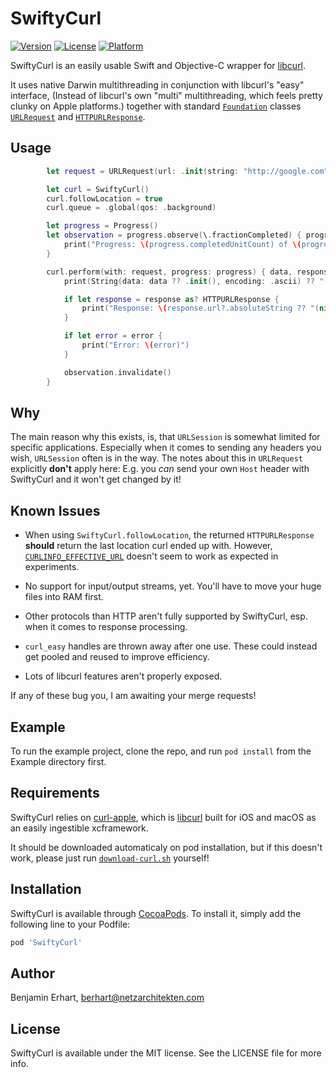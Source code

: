 # SwiftyCurl

[![Version](https://img.shields.io/cocoapods/v/SwiftyCurl.svg?style=flat)](https://cocoapods.org/pods/SwiftyCurl)
[![License](https://img.shields.io/cocoapods/l/SwiftyCurl.svg?style=flat)](https://cocoapods.org/pods/SwiftyCurl)
[![Platform](https://img.shields.io/cocoapods/p/SwiftyCurl.svg?style=flat)](https://cocoapods.org/pods/SwiftyCurl)

SwiftyCurl is an easily usable Swift and Objective-C wrapper for [libcurl](https://curl.se/libcurl/).

It uses native Darwin multithreading in conjunction with libcurl's "easy" interface,
(Instead of libcurl's own "multi" multithreading, which feels pretty clunky on Apple platforms.) 
together with standard [`Foundation`](https://developer.apple.com/documentation/foundation) classes 
[`URLRequest`](https://developer.apple.com/documentation/foundation/urlrequest) and 
[`HTTPURLResponse`](https://developer.apple.com/documentation/foundation/httpurlresponse).

## Usage

```Swift
        let request = URLRequest(url: .init(string: "http://google.com")!)

        let curl = SwiftyCurl()
        curl.followLocation = true
        curl.queue = .global(qos: .background)

        let progress = Progress()
        let observation = progress.observe(\.fractionCompleted) { progress, _ in
            print("Progress: \(progress.completedUnitCount) of \(progress.totalUnitCount) = \(progress.fractionCompleted)")
        }

        curl.perform(with: request, progress: progress) { data, response, error in
            print(String(data: data ?? .init(), encoding: .ascii) ?? "(nil)")

            if let response = response as? HTTPURLResponse {
                print("Response: \(response.url?.absoluteString ?? "(nil)") \(response.statusCode)\nheaders: \(response.allHeaderFields)")
            }

            if let error = error {
                print("Error: \(error)")
            }

            observation.invalidate()
        }
```

## Why

The main reason why this exists, is, that `URLSession` is somewhat limited for specific applications.
Especially when it comes to sending any headers you wish, `URLSession` often is in the way.
The notes about this in `URLRequest` explicitly **don't** apply here: E.g. you *can* send your own
`Host` header with SwiftyCurl and it won't get changed by it!

## Known Issues

- When using `SwiftyCurl.followLocation`, the returned `HTTPURLResponse` **should** return the
  last location curl ended up with. However, [`CURLINFO_EFFECTIVE_URL`](https://curl.se/libcurl/c/CURLINFO_EFFECTIVE_URL.html)
  doesn't seem to work as expected in experiments.

- No support for input/output streams, yet. You'll have to move your huge files into RAM first.

- Other protocols than HTTP aren't fully supported by SwiftyCurl, esp. when it comes to response processing.

- `curl_easy` handles are thrown away after one use. These could instead get pooled and reused to
  improve efficiency.

- Lots of libcurl features aren't properly exposed. 


If any of these bug you, I am awaiting your merge requests!


## Example

To run the example project, clone the repo, and run `pod install` from the Example directory first.

## Requirements

SwiftyCurl relies on [curl-apple](https://github.com/greatfire/curl-apple/), which is [libcurl](https://curl.se/libcurl/)
built for iOS and macOS as an easily ingestible xcframework.

It should be downloaded automaticaly on pod installation, but if this doesn't work,
please just run [`download-curl.sh`](SwiftyCurl/download-curl.sh) yourself! 

## Installation

SwiftyCurl is available through [CocoaPods](https://cocoapods.org). To install
it, simply add the following line to your Podfile:

```ruby
pod 'SwiftyCurl'
```

## Author

Benjamin Erhart, berhart@netzarchitekten.com

## License

SwiftyCurl is available under the MIT license. See the LICENSE file for more info.
